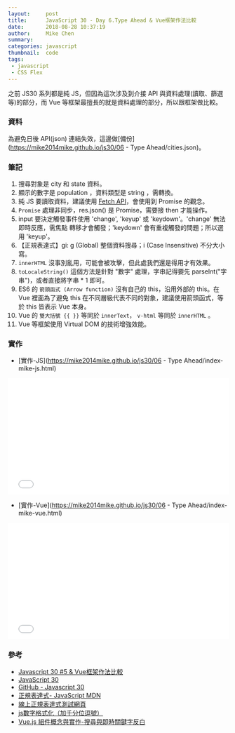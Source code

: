 ```yaml
---
layout:     post
title:      JavaScript 30 - Day 6.Type Ahead & Vue框架作法比較
date:       2018-08-28 10:37:19
author:     Mike Chen
summary:    
categories: javascript
thumbnail:  code
tags:
 - javascript
 - CSS Flex
---
```


之前 JS30 系列都是純 JS，但因為這次涉及到介接 API 與資料處理(讀取、篩選等)的部分，而 Vue 等框架最擅長的就是資料處理的部分，所以跟框架做比較。

### 資料
為避免日後 API(json) 連結失效，這邊做[備份](https://mike2014mike.github.io/js30/06 - Type Ahead/cities.json)。

### 筆記
1. 搜尋對象是 city 和 state 資料。
2. 顯示的數字是 population ，資料類型是 string ，需轉換。
3. 純 JS 要讀取資料，建議使用 [Fetch API](https://developer.mozilla.org/zh-TW/docs/Web/API/Fetch_API)，會使用到 Promise 的觀念。
4. `Promise` 處理非同步，res.json() 是 Promise，需要接 then 才能操作。
5. input 要決定觸發事件使用 'change', 'keyup' 或 'keydown'。'change' 無法即時反應，需焦點
轉移才會觸發；'keydown' 會有重複觸發的問題；所以選用 'keyup'。
6. 【正規表達式】gi: g (Global) 整個資料搜尋；i (Case Insensitive) 不分大小寫。
7. `innerHTML` 沒事別亂用，可能會被攻擊，但此處我們還是得用才有效果。
8. `toLocaleString()` 這個方法是針對 "數字" 處理，字串記得要先 parseInt("字串")，或者直接將字串 * 1 即可。
9. ES6 的 `箭頭函式 (Arrow function)` 沒有自己的 this，沿用外部的 this。在 Vue 裡面為了避免 this 在不同層級代表不同的對象，建議使用箭頭函式，等於 this 皆表示 Vue 本身。
10. Vue 的 `雙大括號 {{ }}` 等同於 `innerText`， `v-html` 等同於 `innerHTML` 。
11. Vue 等框架使用 Virtual DOM 的技術增強效能。



### 實作
* [實作-JS](https://mike2014mike.github.io/js30/06 - Type Ahead/index-mike-js.html)

<div class="iframe-rwd">
<iframe height='265' scrolling='no' title='JS30 - 06 - Type Ahead -  JS' src='//codepen.io/mikechen2017/embed/dqMzoL/?height=265&theme-id=0&default-tab=js,result&embed-version=2' frameborder='no' allowtransparency='true' allowfullscreen='true' style='width: 100%;'>See the Pen <a href='https://codepen.io/mikechen2017/pen/dqMzoL/'>JS30 - 06 - Type Ahead -  JS</a> by Mike Chen (<a href='https://codepen.io/mikechen2017'>@mikechen2017</a>) on <a href='https://codepen.io'>CodePen</a>.
</iframe>
</div>

* [實作-Vue](https://mike2014mike.github.io/js30/06 - Type Ahead/index-mike-vue.html)

<div class="iframe-rwd">
<iframe height='265' scrolling='no' title='JS30 - 06 - Type Ahead - Vue' src='//codepen.io/mikechen2017/embed/XPdaMP/?height=265&theme-id=0&default-tab=css,result&embed-version=2' frameborder='no' allowtransparency='true' allowfullscreen='true' style='width: 100%;'>See the Pen <a href='https://codepen.io/mikechen2017/pen/XPdaMP/'>JS30 - 06 - Type Ahead - Vue</a> by Mike Chen (<a href='https://codepen.io/mikechen2017'>@mikechen2017</a>) on <a href='https://codepen.io'>CodePen</a>.
</iframe>
</div>

### 參考
* [Javascript 30 #5 & Vue框架作法比較](https://www.youtube.com/watch?v=8iRyEhJBdUg)
* [JavaScript 30](https://javascript30.com/)
* [GitHub - Javascript 30](https://github.com/wesbos/JavaScript30)
* [正規表達式- JavaScript MDN](https://developer.mozilla.org/zh-TW/docs/Web/JavaScript/Guide/Regular_Expressions)
* [線上正規表達式測試網頁](https://regex101.com/)
* [js數字格式化（加千分位逗號）](https://hk.saowen.com/a/d85852ebff40414ded947185e1a8930ce129731069f49a9688917eeca9fd6204)
* [Vue.js 組件概念與實作-搜尋與即時關鍵字反白](https://www.youtube.com/watch?v=V-BLAZbSV1s)